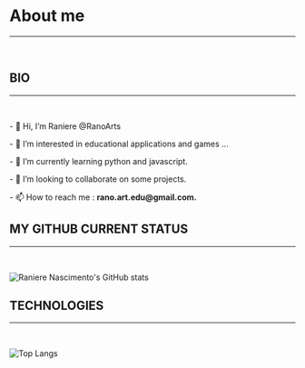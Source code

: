 # About me
<hr>
<br>

## BIO
<hr>
<br>

<p>- 👋 Hi, I’m Raniere @RanoArts</p>
<p>- 👀 I’m interested in  educational applications and games ...</p>
<p>- 🌱 I’m currently learning python and javascript.</p>
<p>- 💞️ I’m looking to collaborate on some projects.</p>
<p>- 📫 How to reach me : <b>rano.art.edu@gmail.com.</b></p>
<!---
RanoArts/RanoArts is a ✨ special ✨ repository because its `README.md` (this file) appears on your GitHub profile.
You can click the Preview link to take a look at your changes.
--->


## MY GITHUB CURRENT STATUS
<hr>
<br>


![Raniere Nascimento's GitHub stats](https://github-readme-stats.vercel.app/api?username=RanoArts&show_icons=true&theme=chartreuse-dark)

## TECHNOLOGIES
<hr>
<br>

![Top Langs](https://github-readme-stats.vercel.app/api/top-langs/?username=RanoArts&layout=compact)




